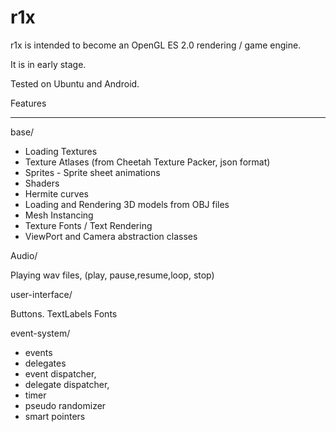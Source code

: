 # r1x

r1x is intended to become an OpenGL ES 2.0 rendering / game engine.


It is in early stage.


Tested on Ubuntu and Android.


Features

---------------

base/

* Loading Textures
* Texture Atlases (from Cheetah Texture Packer, json format)
* Sprites - Sprite sheet animations
* Shaders
* Hermite curves
* Loading and Rendering 3D models from OBJ files
* Mesh Instancing
* Texture Fonts / Text Rendering
* ViewPort and Camera abstraction classes

Audio/

Playing wav files, (play, pause,resume,loop, stop)

user-interface/

Buttons. TextLabels Fonts

event-system/

* events 
* delegates
* event dispatcher,
* delegate dispatcher, 
* timer
* pseudo randomizer
* smart pointers
